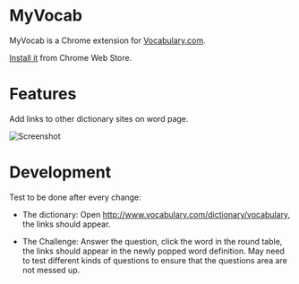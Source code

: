 # MyVocab

MyVocab is a Chrome extension for [Vocabulary.com](http://www.vocabulary.com).

[Install it](https://chrome.google.com/webstore/detail/myvocab/npfplmfmbflbcffpkpgmhpinemlimnnc) from Chrome Web Store.


# Features

Add links to other dictionary sites on word page.

![Screenshot](https://lh6.googleusercontent.com/-ejFzSNcmAkA/U-C2vePGCmI/AAAAAAAASdo/tAClm2AAS9s/w800-h500-no/after_small.png)

# Development

Test to be done after every change:

* The dictionary:
Open http://www.vocabulary.com/dictionary/vocabulary, the links should appear.

* The Challenge:
Answer the question, click the word in the round table, the links should appear
in the newly popped word definition. May need to test different kinds of
questions to ensure that the questions area are not messed up.
